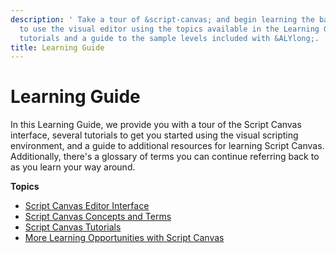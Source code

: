 ```yaml
---
description: ' Take a tour of &script-canvas; and begin learning the basics of how
  to use the visual editor using the topics available in the Learning Guide, including
  tutorials and a guide to the sample levels included with &ALYlong;. '
title: Learning Guide
---
```

# Learning Guide<a name="script-canvas-learning-guide"></a>

In this Learning Guide, we provide you with a tour of the Script Canvas interface, several tutorials to get you started using the visual scripting environment, and a guide to additional resources for learning Script Canvas\. Additionally, there's a glossary of terms you can continue referring back to as you learn your way around\.

**Topics**
+ [Script Canvas Editor Interface](script-canvas-editor-interface.md)
+ [Script Canvas Concepts and Terms](script-canvas-concepts-and-terms.md)
+ [Script Canvas Tutorials](script-canvas-tutorials.md)
+ [More Learning Opportunities with Script Canvas](script-canvas-learning-opportunities.md)